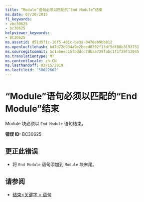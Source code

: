 ```yaml
---
title: “Module”语句必须以匹配的“End Module”结束
ms.date: 07/20/2015
f1_keywords:
- vbc30625
- bc30625
helpviewer_keywords:
- BC30625
ms.assetid: d51d5f1c-16f5-401c-be3a-0470eb9bb812
ms.openlocfilehash: bd7d72e934a9e2beed0392f13df5df88b3193751
ms.sourcegitcommit: 5c1abeec15fbddcc7dbaa729fabc1f1f29f12045
ms.translationtype: MT
ms.contentlocale: zh-CN
ms.lasthandoff: 03/15/2019
ms.locfileid: "58022662"
---
```

# <a name="module-statement-must-end-with-a-matching-end-module"></a>“Module”语句必须以匹配的“End Module”结束
Module 块必须以 `End Module` 语句结束。  
  
 **错误 ID:** BC30625  
  
## <a name="to-correct-this-error"></a>更正此错误  
  
-   将 `End Module` 语句添加到 `Module` 块末尾。  
  
## <a name="see-also"></a>请参阅

- [结束\<关键字 > 语句](../../visual-basic/language-reference/statements/end-keyword-statement.md)

